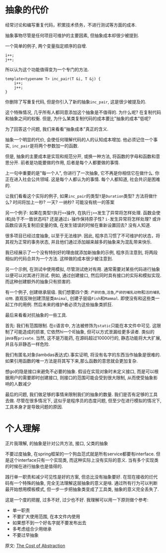 # 抽象的代价

经常讨论和编写重复代码，积累技术债务，不进行测试等方面的成本.

抽象事物尽管是任何项目可维护的主要因素, 但抽象成本却很少被提到.

一个简单的例子, 两个变量指定顺序的自增.
```
i++;
j++;
```

所以认为这个功能值得变为一个专门的方法.
```
template<typename T> inc_pair(T &i, T &j) {
    i++;
    j++;
}
```

你删除了写重复代码, 但是你引入了新的抽象`inc_pair`, 这是很少被提及的.

这个特殊情况, 几乎所有人都同意添加这个抽象是不值得的. 为什么呢? 在复制代码和抽象之间的权衡. 但是, 为什么某类复制代码的成本要比"抽象的成本"低呢?

为了回答这个问题, 我们来看看"抽象成本"真正的含义.

抽象一个明显的代价, 会使任何理解代码的人的认知成本增加. 他必须记住一个事实, `inc_pair`是将两个参数加一的函数.

但是, 抽象的主要成本是实现和规范分开, 或换一种方法, 将函数的字母和函数和意思分开. 前者是功能要做的作用, 后者是每个人都要做的事情.

上一句中重要的是"每一个人", 你进行了一次抽象, 它不再是你相信它在做什么. 你正在进入社会公共领域. 这是每个人都认为的事情. 每个人都知道, 社会共识是困难的.

让我们看看这个实际的例子, 如果`inc_pair`的类型`T`是`Duration`类型? 方法将做什么? 时间将加上一秒? 一天? 一纳秒? 可能没有统一的答案

另一个例子: 如果在类型`T`执行`++`操作, 在执行`j++`发生了异常将怎样处理. 函数会使i和j处于不一致状态吗? 还是通过`i-`操作保持原子性? `i-`发生异常将怎样处理? 或许函数应该先复制旧变量的值, 在发生错误的时候在重新设置回去? 没有人知道.

很多项目已经过度抽象, 以至于无法维护. 因此, 程序员习惯了不可维护的状态，将其视为正常的事务状态, 并且他们通过添加越来越多的抽象来为混乱带来快乐.

我已经展示了一个没有特别好的理由就添加新抽象的示例, 程序员注意到, 将两段相似的代码合并为一个方法. 这样做的成本很少被注意到.

另一个示例, 在测试中使用模拟, 尽管测试绝对有用. 通常需要对某些代码进行抽象以便可以对其进行测试. 例如, 通过创建接口, 然后同时具有接口的实际和模拟实现. 而这种创建额外的抽象只有损害的.

有一个例子, 创建继承层级. 我们想要四个类: `产卵的鱼`,`活鱼`,`产卵的哺乳动物`和`活的哺乳动物`. 直观反映创建顶层类`Animal`, 创建子层级`Fish`和`Mammal`. 即使没有和这些类一起工作的用例. 然后未来的维护者必须为这些抽象类抓狂.

最后来看看对抗抽象的一些工具.

首先: 我们有范围限制. 在c语言中, 方法被修饰为`static`只能在本文件中可见. 这限制了可能造成的损害, 它依然hi一个IE抽象, 但可以方式泄漏给更多读者. 类似的java有`private`. 当然, 这不是万能药, 在源码超过10000行的, 静态功能将大大扩展, 并且与非静态一样危险.

我们有匿名对象(lambdas表达式).事实证明, 将没有名字的东西当作抽象是很难的. 如果引用函数的唯一方法是将其写下来,那么函数的意思就会更加复杂.

想go的隐是接口来避免不必要的抽象. 假设在实现对象时未定义接口, 而是可以根据用户的需要即时创建接口, 则接口的范围可能会受到很大限制, 从而使受抽象影响的人数减少

最后的问题, 我们做足够的事情来限制我们的抽象的数量. 我们是否有足够的工具去做. 尽管在很多情况下, 这似乎是程序员的态度问题, 但至少在进行模拟的情况下, 工具本身才是导致问题的原因.

# 个人理解

正片我理解, 的抽象是针对公共方法, 接口, 父类的抽象

不要过度抽象, 在spring框架的一个狗血范式就是所有service都要有interface. 但是这个interface只有一个实现类, 而这种实际上没有实际的意义. 当有多个实现类的时候在进行抽象也是值得的.

践行单一职责和减少可见性是好的方案, 但总比没有抽象要好. 在现在接收的烂代码有一个特殊的抽象, 完全无法理解这层抽象的意义是啥. 通过所有行为可以判断最开始想用模板模式, 但一步一步把抽象类变成了工具类, 抽象的意义完全丢失了.

这是一个度的把握, 过多不好, 过少也不好. 我理解可以用一下原则做个参考:

* 单一职责
* 不要扩大使用范围, 在本文件内使用
* 如果想不到一个好名字就不要发布出去
* 多考虑组合少用继承
* 不要过早抽象


原文: [The Cost of Abstraction](http://250bpm.com/blog:86)
